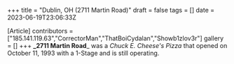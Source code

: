 +++
title = "Dublin, OH (2711 Martin Road)"
draft = false
tags = []
date = 2023-06-19T23:06:33Z

[Article]
contributors = ["185.141.119.63","CorrectorMan","ThatBoiCydalan","Showb1zlov3r"]
gallery = []
+++
**_2711 Martin Road**_ was a _Chuck E. Cheese's Pizza_ that opened on October 11, 1993 with a 1-Stage and is still operating.